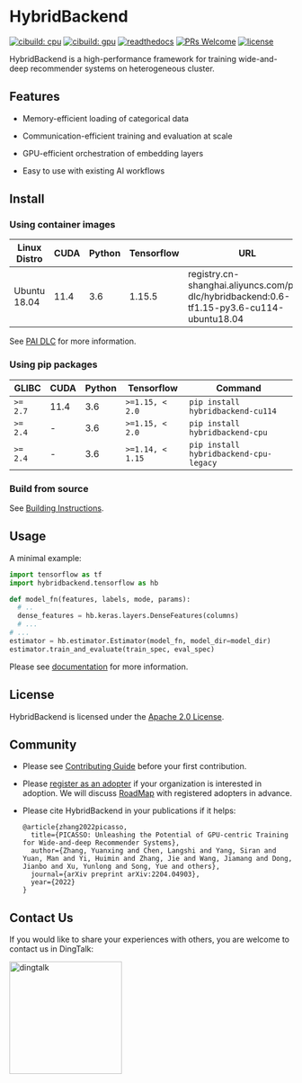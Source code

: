 # HybridBackend

[![cibuild: cpu](https://github.com/alibaba/HybridBackend/actions/workflows/cpu-cibuild.yaml/badge.svg?branch=main&event=push)](https://github.com/alibaba/HybridBackend/actions/workflows/cpu-cibuild.yaml)
[![cibuild: gpu](https://github.com/alibaba/HybridBackend/actions/workflows/gpu-cibuild.yaml/badge.svg?branch=main&event=push)](https://github.com/alibaba/HybridBackend/actions/workflows/gpu-cibuild.yaml)
[![readthedocs](https://readthedocs.org/projects/hybridbackend/badge/?version=latest)](https://hybridbackend.readthedocs.io/en/latest/?badge=latest)
[![PRs Welcome](https://img.shields.io/badge/PRs-welcome-brightgreen.svg)](http://makeapullrequest.com)
[![license](https://img.shields.io/badge/License-Apache%202.0-brightgreen.svg)](https://opensource.org/licenses/Apache-2.0)

HybridBackend is a high-performance framework for training wide-and-deep
recommender systems on heterogeneous cluster.

## Features

- Memory-efficient loading of categorical data

- Communication-efficient training and evaluation at scale

- GPU-efficient orchestration of embedding layers

- Easy to use with existing AI workflows

## Install

### Using container images

Linux Distro | CUDA | Python | Tensorflow | URL
------------ | ---- | ------ | ---------- | ------------
Ubuntu 18.04 | 11.4 | 3.6    | 1.15.5     | registry.cn-shanghai.aliyuncs.com/pai-dlc/hybridbackend:0.6-tf1.15-py3.6-cu114-ubuntu18.04

See [PAI DLC](https://www.aliyun.com/activity/bigdata/pai-dlc) for more
information.

### Using pip packages

GLIBC    | CUDA | Python | Tensorflow      | Command
-------- | ---- | ------ | --------------- | ------------
`>= 2.7` | 11.4 | 3.6    | `>=1.15, < 2.0` | `pip install hybridbackend-cu114`
`>= 2.4` | -    | 3.6    | `>=1.15, < 2.0` | `pip install hybridbackend-cpu`
`>= 2.4` | -    | 3.6    | `>=1.14, < 1.15` | `pip install hybridbackend-cpu-legacy`

### Build from source

See [Building Instructions](https://github.com/alibaba/HybridBackend/blob/main/BUILD.md).

## Usage

A minimal example:

```python
import tensorflow as tf
import hybridbackend.tensorflow as hb

def model_fn(features, labels, mode, params):
  # ..
  dense_features = hb.keras.layers.DenseFeatures(columns)
  # ...
# ...
estimator = hb.estimator.Estimator(model_fn, model_dir=model_dir)
estimator.train_and_evaluate(train_spec, eval_spec)
```

Please see [documentation](https://hybridbackend.readthedocs.io/en/latest/) for
more information.

## License

HybridBackend is licensed under the [Apache 2.0 License](LICENSE).

## Community

- Please see [Contributing Guide](https://github.com/alibaba/HybridBackend/blob/main/CONTRIBUTING.md)
before your first contribution.

- Please [register as an adopter](https://github.com/alibaba/HybridBackend/blob/main/ADOPTERS.md)
if your organization is interested in adoption. We will discuss
[RoadMap](https://github.com/alibaba/HybridBackend/blob/main/ROADMAP.md) with
registered adopters in advance.

- Please cite HybridBackend in your publications if it helps:

  ```text
  @article{zhang2022picasso,
    title={PICASSO: Unleashing the Potential of GPU-centric Training for Wide-and-deep Recommender Systems},
    author={Zhang, Yuanxing and Chen, Langshi and Yang, Siran and Yuan, Man and Yi, Huimin and Zhang, Jie and Wang, Jiamang and Dong, Jianbo and Xu, Yunlong and Song, Yue and others},
    journal={arXiv preprint arXiv:2204.04903},
    year={2022}
  }
  ```

## Contact Us

If you would like to share your experiences with others, you are welcome to
contact us in DingTalk:

[<img src="https://github.com/alibaba/HybridBackend/raw/main/images/dingtalk.png" alt="dingtalk" width="200"/>](https://h5.dingtalk.com/circle/healthCheckin.html?dtaction=os&corpId=ding14f3e2ea4b79994cadf6428847a62d4a&51951ad=a84b419&cbdbhh=qwertyuiop)
